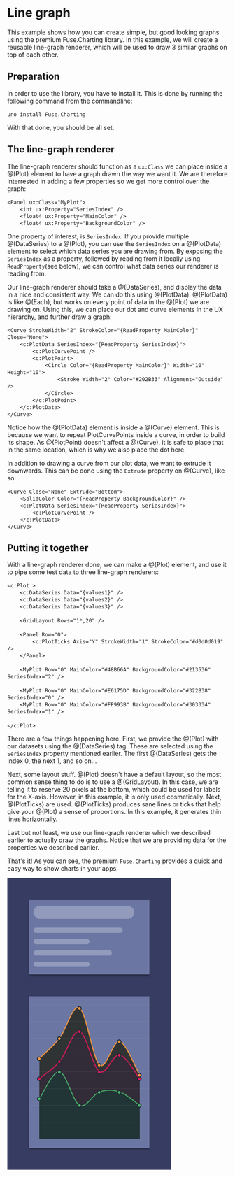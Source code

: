 # Line graph 

This example shows how you can create simple, but good looking graphs using the premium Fuse.Charting library. In this example, we will create a reusable line-graph renderer, which will be used to draw 3 similar graphs on top of each other.

## Preparation

In order to use the library, you have to install it. This is done by running the following command from the commandline:

```
uno install Fuse.Charting
```

With that done, you should be all set.

## The line-graph renderer

The line-graph renderer should function as a `ux:Class` we can place inside a @(Plot) element to have a graph drawn the way we want it. We are therefore interrested in adding a few properties so we get more control over the graph:

	<Panel ux:Class="MyPlot">
		<int ux:Property="SeriesIndex" />
		<float4 ux:Property="MainColor" />
		<float4 ux:Property="BackgroundColor" />

One property of interest, is `SeriesIndex`. If you provide multiple @(DataSeries) to a @(Plot), you can use the `SeriesIndex` on a @(PlotData) element to select which data series you are drawing from. By exposing the `SeriesIndex` as a property, followed by reading from it locally using `ReadProperty`(see below), we can control what data series our renderer is reading from.

Our line-graph renderer should take a @(DataSeries), and display the data in a nice and consistent way. We can do this using @(PlotData). @(PlotData) is like @(Each), but works on every point of data in the @(Plot) we are drawing on. Using this, we can place our dot and curve elements in the UX hierarchy, and further draw a graph:


	<Curve StrokeWidth="2" StrokeColor="{ReadProperty MainColor}" Close="None">
		<c:PlotData SeriesIndex="{ReadProperty SeriesIndex}">
			<c:PlotCurvePoint />
			<c:PlotPoint>
				<Circle Color="{ReadProperty MainColor}" Width="10" Height="10">
					<Stroke Width="2" Color="#202B33" Alignment="Outside" />
				</Circle>
			</c:PlotPoint>
		</c:PlotData>
	</Curve>

Notice how the @(PlotData) element is inside a @(Curve) element. This is because we want to repeat PlotCurvePoints inside a curve, in order to build its shape. As @(PlotPoint) doesn't affect a @(Curve), it is safe to place that in the same location, which is why we also place the dot here.

In addition to drawing a curve from our plot data, we want to extrude it downwards. This can be done using the `Extrude` property on @(Curve), like so:

	<Curve Close="None" Extrude="Bottom">
		<SolidColor Color="{ReadProperty BackgroundColor}" />
		<c:PlotData SeriesIndex="{ReadProperty SeriesIndex}">
			<c:PlotCurvePoint />
		</c:PlotData>
	</Curve>

## Putting it together

With a line-graph renderer done, we can make a @(Plot) element, and use it to pipe some test data to three line-graph renderers:

	<c:Plot >
		<c:DataSeries Data="{values1}" />
		<c:DataSeries Data="{values2}" />
		<c:DataSeries Data="{values3}" />

		<GridLayout Rows="1*,20" />

		<Panel Row="0">
			<c:PlotTicks Axis="Y" StrokeWidth="1" StrokeColor="#d0d0d019" />
		</Panel> 

		<MyPlot Row="0" MainColor="#48B66A" BackgroundColor="#213536" SeriesIndex="2" />

		<MyPlot Row="0" MainColor="#E6175D" BackgroundColor="#322B38" SeriesIndex="0" />
		<MyPlot Row="0" MainColor="#FF993B" BackgroundColor="#303334" SeriesIndex="1" />

	</c:Plot>

There are a few things happening here. First, we provide the @(Plot) with our datasets using the @(DataSeries) tag. These are selected using the `SeriesIndex` property mentioned earlier. The first @(DataSeries) gets the index 0, the next 1, and so on...

Next, some layout stuff. @(Plot) doesn't have a default layout, so the most common sense thing to do is to use a @(GridLayout). In this case, we are telling it to reserve 20 pixels at the bottom, which could be used for labels for the X-axis. However, in this example, it is only used cosmetically. Next, @(PlotTicks) are used. @(PlotTicks) produces sane lines or ticks that help give your @(Plot) a sense of proportions. In this example, it generates thin lines horizontally.

Last but not least, we use our line-graph renderer which we described earlier to actually draw the graphs. Notice that we are providing data for the properties we described earlier.

That's it! As you can see, the premium `Fuse.Charting` provides a quick and easy way to show charts in your apps.

![preview.png](preview.png)